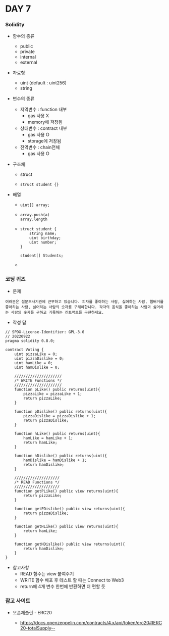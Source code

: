 # DAY 7

### Solidity

- 함수의 종류
  - public
  - private
  - internal
  - external
- 자료형
  - uint (default : uint256)
  - string

- 변수의 종류

  - 지역변수 : function 내부
    - gas 사용 X
    - memory에 저장됨
  - 상태변수 : contract 내부
    - gas 사용 O
    - storage에 저장됨
  - 전역변수 : chain전체
    - gas 사용 O

- 구조체

  - struct

  - ```
    struct student {}
    ```

- 배열

  - ```
    uint[] array;
    ```

  - ```
    array.push(a)
    array.length
    ```

  - ```
    struct student {
    	string name;
    	uint birthday;
    	uint number;
    }
    
    student[] Students;
    ```

  - 

### 코딩 퀴즈

- 문제

```
여러분은 설문조사기관에 근무하고 있습니다. 피자를 좋아하는 사람, 싫어하는 사람, 햄버거를 좋아하는 사람, 싫어하는 사람의 숫자를 구해야합니다. 각각의 음식을 좋아하는 사람과 싫어하는 사람의 숫자를 구하고 기록하는 컨트랙트를 구현하세요.
```

- 작성 답

```
// SPDX-License-Identifier: GPL-3.0
// 20220922
pragma solidity 0.8.0;

contract Voting {
    uint pizzaLike = 0;
    uint pizzaDislike = 0;
    uint hamLike = 0;
    uint hamDislike = 0;

    /////////////////////
    /* WRITE Functions */
    /////////////////////
    function pLike() public returns(uint){
        pizzaLike = pizzaLike + 1;
        return pizzaLike;
    }

    function pDislike() public returns(uint){
        pizzaDislike = pizzaDislike + 1;
        return pizzaDislike;
    }

    function hLike() public returns(uint){
        hamLike = hamLike + 1;
        return hamLike;
    }

    function hDislike() public returns(uint){
        hamDislike = hamDislike + 1;
        return hamDislike;
    }

    ////////////////////
    /* READ Functions */
    ////////////////////
    function getPLike() public view returns(uint){
        return pizzaLike;
    }

    function getPDislike() public view returns(uint){
        return pizzaDislike;
    }

    function getHLike() public view returns(uint){
        return hamLike;
    }

    function getHDislike() public view returns(uint){
        return hamDislike;
    }
}
```

- 참고사항
  - READ 함수는 view 붙여주기
  - WRITE 함수 배포 후 테스트 할 때는 Connect to Web3
  - return에 4개 변수 한번에 반환하면 더 편할 듯



### 참고 사이트

- 오픈제플린 - ERC20

  - https://docs.openzeppelin.com/contracts/4.x/api/token/erc20#IERC20-totalSupply--

  